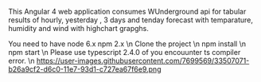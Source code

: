 This Angular 4 web application consumes WUnderground api for tabular results of hourly, yesterday , 3 days and tenday forecast with temparature, humidity and wind with highchart grapghs.

You need to have node 6.x npm 2.x \n
Clone the project \n
npm install \n
npm start \n
Please use typescript 2.4.0 of you encouunter ts compiler error. \n
https://user-images.githubusercontent.com/7699569/33507071-b26a9cf2-d6c0-11e7-93d1-c727ea67f6e9.png
